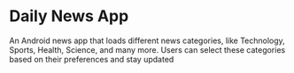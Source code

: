 # Daily News App

An Android news app that loads different news categories, like Technology, Sports, Health, Science, and many more. Users can select these categories based on their preferences and stay updated
